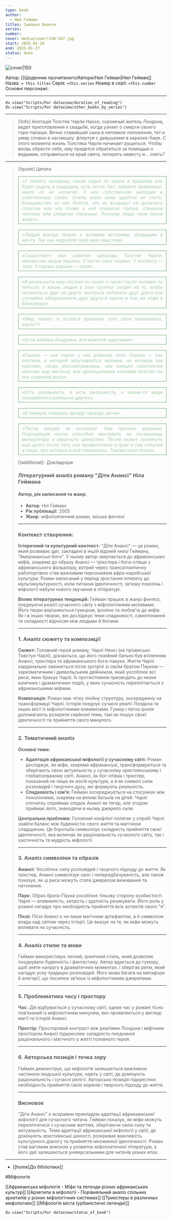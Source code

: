 ```yaml
---
type: book
author:
  - Нил Гейман
titles: Сыновья Ананси
series:
number:
cover: media/cover!150-547.jpg
start: 2025-01-24
end: 2025-01-27
status: done
---
```

![cover|150](media/cover!150-547.jpg)

Автор: [[Щоденник прочитаного/Автори/Нил Гейман|Нил Гейман]]
Назва: `= this.titles`
Серія:  `=this.series`
Номер в серії: `=this.number`
Основні персонажі:

---
```dataviewjs
dv.view("Scripts/For dataview/duration_of_reading")
dv.view("Scripts/For dataview/other_books_by_series")
```

---
>[!info] Анотація
>Толстяк Чарли Нанси, скромный житель Лондона, ведет приготовления к свадьбе, когда узнает о смерти своего горе-папаши. Вечно ставивший сына в неловкое положение, тот и умер словно в насмешку: флиртуя с девушками в караоке-баре. С этого момента жизнь Толстяка Чарли начинает рушиться. Чтобы вновь обрести себя, ему придется обратиться за помощью к ведьмам, отправиться на край света, потерять невесту и... спеть?
___

>[!quote] Цитата
> <div align="justify" style="border: 2px solid #A0CAA6; padding: 5px 10px; font-style: italic; color: #A0CAA6;">«У любого человека, какой ходил по земле в прошлом или будет ходить в грядущем, есть песня. Нет, поймите правильно, никто её не написал. У неё собственная мелодия и собственные слова. Очень мало кому удаётся её спеть. Большинство из нас боятся, что не воздадут ей должного голосом или что слова у неё слишком глупые, слишком честные или слишком странные. Поэтому люди свои песни живут».</div><br>
> <div align="justify" style="border: 2px solid #A0CAA6; padding: 5px 10px; font-style: italic; color: #A0CAA6;">«Людей всегда тянуло к великим историям, уводящим в мечту. Так они наделяли свой мир смыслом»</div><br>
> <div align="justify" style="border: 2px solid #A0CAA6; padding: 5px 10px; font-style: italic; color: #A0CAA6;">«Существует, как заметил однажды Толстяк Чарли, множество видов тишины. У могил своя тишина. У космоса — своя. У горных вершин — своя».</div><br>
> <div align="justify" style="border: 2px solid #A0CAA6; padding: 5px 10px; font-style: italic; color: #A0CAA6;">«В реальности мир состоит из тысяч и тысяч групп человек по пятьсот, и жизнь людей в этих группах уходит на то, чтобы натыкаться друг на друга, пытаться избежать друг друга или случайно обнаруживать друг друга в одном и том же кафе в Ванкувере».</div><br>
> <div align="justify" style="border: 2px solid #A0CAA6; padding: 5px 10px; font-style: italic; color: #A0CAA6;">«Мир, может, и остался прежним, зато обои поменялись, верно?»</div><br>
> <div align="justify" style="border: 2px solid #A0CAA6; padding: 5px 10px; font-style: italic; color: #A0CAA6;">«Если живёшь бездумно, всё кажется чудесным». </div><br>
> <div align="justify" style="border: 2px solid #A0CAA6; padding: 5px 10px; font-style: italic; color: #A0CAA6;">«Сказки — как пауки: у них длинные ноги. Сказки — как паутина, в которой запутывается человек, но которая так красива, когда рассматриваешь, как изящно сплетаются ниточки над листком, как драгоценными каплями блестит на них утренняя роса».</div><br>
> <div align="justify" style="border: 2px solid #A0CAA6; padding: 5px 10px; font-style: italic; color: #A0CAA6;">«Есть реальность, а есть реальность, и какие-то вещи оказываются реальнее других».</div><br>
> <div align="justify" style="border: 2px solid #A0CAA6; padding: 5px 10px; font-style: italic; color: #A0CAA6;">«В темноте говорить правду гораздо легче».</div><br>
> <div align="justify" style="border: 2px solid #A0CAA6; padding: 5px 10px; font-style: italic; color: #A0CAA6;">«Песни никуда не исчезают. Они прочнее времени. Подходящая песня способна выставить на посмешище императора и свергнуть династию. Песня может протянуть ещё долго после того, как превратились в прах и сны события и люди, про которых в ней говорилось. Такова сила песен».</div>

>[!additional]- Докладніше
> ### Літературний аналіз роману "Діти Анансі" Ніла Геймана
>
> #### Автор, рік написання та жанр:
>
> - **Автор**: Ніл Гейман
> - **Рік публікації**: 2005
> - **Жанр**: міфопоетичний роман, міська фентезі
>
> ---
>
> ### Контекст створення:
>
> **Історичний та культурний контекст:**
> "Діти Анансі" — це роман, який розвиває ідеї, закладені в іншій відомій книзі Геймана, "Американські боги". У ньому автор звертається до африканських міфів, зокрема до образу Анансі — трікстера і бога-співця з африканського фольклору, котрий через трансатлантичну работоргівлю став важливим персонажем афро-карибської культури. Роман написаний у період зростання інтересу до мультикультурності, коли питання ідентичності, зв’язку поколінь і міфології набули нового звучання в літературі.
>
> **Вплив літературних тенденцій:**
> Гейман працює в жанрі фентезі, поєднуючи реалії сучасного світу з міфологічними мотивами. Його твори вирізняються гумором, іронією та любов'ю до міфів. Як і в інших творах, він досліджує теми спадковості, самопізнання та складності відносин між людьми й богами.
>
> ---
> ### 1. Аналіз сюжету та композиції
>
> **Сюжет:**
> Головний герой роману, Чарлі Ненсі (на прізвисько Товстун Чарлі), дізнається, що його покійний батько був втіленням Анансі, трікстера та африканського бога-павука. Життя Чарлі кардинально змінюється після зустрічі зі своїм братом Пауком — харизматичним і диявольським двійником, який уособлює всі риси, яких бракує Чарлі. Їх протистояння призводить до низки комічних і драматичних подій, у яких сучасність переплітається з африканськими міфами.
>
> **Композиція:**
> Роман має чітку лінійну структуру, зосереджену на трансформації Чарлі. Історія поєднує сучасні реалії Лондона та інших міст із міфологічними елементами. Гумор і легка іронія допомагають розкрити серйозні теми, такі як пошук своєї ідентичності та прийняття свого минулого.
>
> ---
> ### 2. Тематичний аналіз
>
> **Основні теми:**
>
> - **Адаптація африканської міфології у сучасному світі:**
> Роман досліджує, як міфи, зокрема африканські, трансформуються та зберігають свою актуальність у сучасному християнському і глобалізованому світі. Анансі, як бог-співак і трікстер, показаний не лише як носій культури, а й як символ сили розповідей і творчого духу, які формують реальність.
> - **Спадковість і сім'я:**
> Гейман зосереджується на стосунках між поколіннями, зокрема на впливі батьків на дітей. Чарлі спочатку сприймає спадок Анансі як тягар, але згодом приймає його, знаходячи в ньому джерело сили.
>
> **Центральна проблема:**
> Головний конфлікт полягає у спробі Чарлі знайти баланс між буденністю свого життя та магічною спадщиною. Ця боротьба символізує складність прийняття своєї ідентичності, яка включає як раціональність сучасного світу, так і хаотичність та мудрість міфології.
>
> ---
> ### 3. Аналіз символіки та образів
>
> **Анансі:**
> Уособлює силу розповідей і творчого підходу до життя. Як трікстер, Анансі символізує хаос і непередбачуваність, але також показує, як ці риси можуть стати джерелом виживання та натхнення.
>
> **Паук:**
> Образ брата-Паука уособлює тіньову сторону особистості Чарлі — впевненість, хитрість і здатність ризикувати. Його роль у романі нагадує про необхідність прийняття всіх аспектів свого "я".
>
> **Пісні:**
> Пісні Анансі є не лише магічним артефактом, а й символом влади над світом через історії. Це вказує на те, як міфи можуть впливати на сучасність.
>
> ---
> ### 4. Аналіз стилю та мови
>
> Гейман використовує легкий, іронічний стиль, який дозволяє поєднувати буденність і фантастику. Автор вдається до гумору, щоб зняти напругу в драматичних моментах, і зберігає ритм, який нагадує усну традицію розповідей. Його мова багата на метафори й алегорії, що посилює зв’язок із міфологічними джерелами.
>
> ---
> ### 5. Проблематика часу і простору
>
> **Час:**
> Дія відбувається у сучасному світі, однак час у романі тісно пов’язаний із міфологічним минулим, яке проявляється у вигляді магії та історій Анансі.
>
> **Простір:**
> Просторовий контраст між реаліями Лондона і міфічним простором Анансі підкреслює складність поєднання раціонального і магічного у житті головного героя.
>
> ---
> ### 6. Авторська позиція і точка зору
>
> Гейман демонструє, що міфологія залишається важливою частиною людської культури, навіть у світі, де домінують раціональність і сучасні релігії. Авторська позиція підкреслює необхідність прийняття своїх коренів і творчого підходу до життя.
>
> ---
> ### Висновок
>
> "Діти Анансі" є яскравим прикладом адаптації африкаанської міфології для сучасного читача. Гейман показує, як міфи можуть переплітатися з сучасним життям, зберігаючи свою силу та актуальність. Тема адаптації африканської міфології у світі, де домінують християнські цінності, розкриває важливість культурного діалогу та прийняття множинної ідентичності. Роман став вагомим внеском у розвиток міфопоетичної літератури, а його ідеї залишаються універсальними для читачів різних епох.

---

- [[home|До бібліотеки]]

#Міфологія

[[Африканська міфологія - Міфи та легенди різних африканських культур]]
[[Архетипи в міфології - Порівняльний аналіз спільних архетипів у різних міфологічних системах]]
[[Трикстеры в различных мифологиях]]
[[Міфологія міста (урбаністичні легенди)]]

```dataviewjs
dv.view("Scripts/For dataview/status_of_book")
```